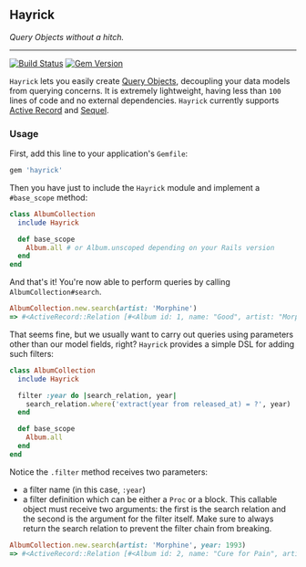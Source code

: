## Hayrick
*Query Objects without a hitch.*

---
[![Build Status](https://travis-ci.org/p-lambert/hayrick.svg?branch=master)](https://travis-ci.org/p-lambert/hayrick)
[![Gem Version](https://badge.fury.io/rb/hayrick.svg)](https://badge.fury.io/rb/hayrick)

`Hayrick` lets you easily create
[Query Objects](http://martinfowler.com/eaaCatalog/queryObject.html), decoupling
your data models from querying concerns. It is extremely lightweight, having
less than `100` lines of code and no external dependencies. `Hayrick` currently
supports
[Active Record](https://github.com/rails/rails/tree/master/activerecord) and
[Sequel](https://github.com/jeremyevans/sequel).

### Usage

First, add this line to your application's `Gemfile`:

```ruby
gem 'hayrick'
```

Then you have just to include the `Hayrick` module and implement a `#base_scope` method:

```ruby
class AlbumCollection
  include Hayrick

  def base_scope
    Album.all # or Album.unscoped depending on your Rails version
  end
end
```

And that's it! You're now able to perform queries by calling
`AlbumCollection#search`.

```ruby
AlbumCollection.new.search(artist: 'Morphine')
=> #<ActiveRecord::Relation [#<Album id: 1, name: "Good", artist: "Morphine", release_date: "1992-09-08">, #<Album id: 2, name: "Cure for Pain", artist: "Morphine", release_date: "1993-09-14">...]>
```

That seems fine, but we usually want to carry out queries using parameters other
than our model fields, right? `Hayrick` provides a simple DSL for adding such
filters:

```ruby
class AlbumCollection
  include Hayrick

  filter :year do |search_relation, year|
    search_relation.where('extract(year from released_at) = ?', year)
  end

  def base_scope
    Album.all
  end
end
```

Notice the `.filter` method receives two parameters:

* a filter name (in this case, `:year`)
* a filter definition which can be either a `Proc` or a block. This callable
  object must receive two arguments: the first is the search relation and the
  second is the argument for the filter itself. Make sure to always return the
  search relation to prevent the filter chain from breaking.

```ruby
AlbumCollection.new.search(artist: 'Morphine', year: 1993)
=> #<ActiveRecord::Relation [#<Album id: 2, name: "Cure for Pain", artist: "Morphine", release_date: "1993-09-14">]>
```
